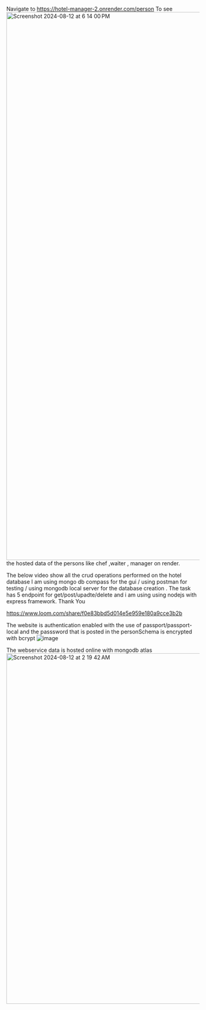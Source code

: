 Navigate to https://hotel-manager-2.onrender.com/person
To see <img width="1427" alt="Screenshot 2024-08-12 at 6 14 00 PM" src="https://github.com/user-attachments/assets/1a05d6c7-d051-4d94-b6a9-91c054da7c17">
the hosted data of the persons like chef ,waiter , manager on render.

The below video show all the crud operations performed on the hotel database I am using mongo db compass for the gui / using postman for testing / using mongodb local server for the database creation . The task has 5 endpoint for get/post/upadte/delete and i am using using nodejs with express framework. Thank You 

https://www.loom.com/share/f0e83bbd5d014e5e959e180a9cce3b2b


The website is authentication enabled with the use of passport/passport-local  and  the passsword that is posted in the personSchema is encrypted with bcrypt
![image](https://github.com/user-attachments/assets/097b4519-6ad6-4158-bc2e-ceb982032522)


The webservice data is hosted online with mongodb atlas
<img width="913" alt="Screenshot 2024-08-12 at 2 19 42 AM" src="https://github.com/user-attachments/assets/23bb9559-9b48-4ef7-89b7-f6fca260e7cc">


